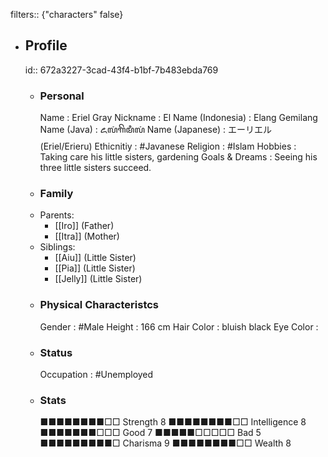 filters:: {"characters" false}

- ## Profile
  id:: 672a3227-3cad-43f4-b1bf-7b483ebda769
	- ### Personal
	  Name                          : Eriel Gray
	  Nickname                      : El
	  Name (Indonesia)              : Elang Gemilang
	  Name (Java)                   : ꦌꦭꦁꦒꦼꦩꦶꦭꦁ
	  Name (Japanese)               : エーリエル (Eriel/Erieru)
	  Ethicnitiy                    : #Javanese 
	  Religion                      : #Islam
	  Hobbies                       : Taking care his little sisters, gardening
	  Goals & Dreams                : Seeing his three little sisters succeed.
	- ### Family
	- Parents:
		- [[Iro]] (Father)
		- [[Itra]] (Mother)
	- Siblings:
		- [[Aiu]] (Little Sister)
		- [[Pia]] (Little Sister)
		- [[Jelly]] (Little Sister)
	- ### Physical Characteristcs
	  Gender                        : #Male 
	  Height                        : 166 cm
	  Hair Color                    : bluish black
	  Eye Color                     :
	- ### Status
	  Occupation                    : #Unemployed
	- ### Stats
	  ■■■■■■■■□□ Strength 8    ■■■■■■■■□□ Intelligence 8  
	  ■■■■■■■□□□ Good     7    ■■■■■□□□□□ Bad          5  
	  ■■■■■■■■■□ Charisma 9    ■■■■■■■■□□ Wealth       8